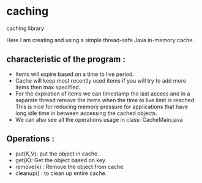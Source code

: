 # caching
caching library

Here I am creating and using a simple thread-safe Java in-memory cache.

characteristic of the program :
------------------------------
* Items will expire based on a time to live period.
* Cache will keep most recently used items if you will try to add more items then max specified.
* For the expiration of items we can timestamp the last access and in a separate thread remove the 
  items when the time to live limit is reached. This is nice for reducing memory pressure for applications that have 
  long idle time in between accessing the cached objects.
* We can also see all the operations usage in class: CacheMain.java

Operations :
------------
* put(K,V): put the object in cache. 
* get(K): Get the object based on key.
* remove(k) : Remove the object from cache. 
* cleanup() : to clean up entire cache.
